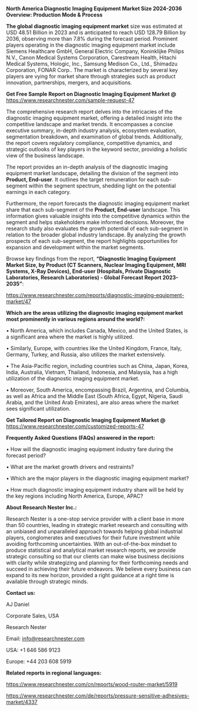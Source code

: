 ﻿**North America Diagnostic Imaging Equipment Market Size 2024-2036 Overview: Production Mode & Process**

**The global diagnostic imaging equipment market** size was estimated at USD 48.51 Billion in 2023 and is anticipated to reach USD 128.79 Billion by 2036, observing more than 7.8% during the forecast period. Prominent players operating in the diagnostic imaging equipment market include Siemens Healthcare GmbH, General Electric Company, Koninklijke Philips N.V., Canon Medical Systems Corporation, Carestream Health, Hitachi Medical Systems, Hologic, Inc., Samsung Medison Co., Ltd., Shimadzu Corporation, FONAR Corp.. The market is characterized by several key players are vying for market share through strategies such as product innovation, partnerships, mergers, and acquisitions.

**Get Free Sample Report on Diagnostic Imaging Equipment Market @** <https://www.researchnester.com/sample-request-47>

The comprehensive research report delves into the intricacies of the diagnostic imaging equipment market, offering a detailed insight into the competitive landscape and market trends. It encompasses a concise executive summary, in-depth industry analysis, ecosystem evaluation, segmentation breakdown, and examination of global trends. Additionally, the report covers regulatory compliance, competitive dynamics, and strategic outlooks of key players in the keyword sector, providing a holistic view of the business landscape.

The report provides an in-depth analysis of the diagnostic imaging equipment market landscape, detailing the division of the segment into **Product, End-user**. It outlines the target remuneration for each sub-segment within the segment spectrum, shedding light on the potential earnings in each category.

Furthermore, the report forecasts the diagnostic imaging equipment market share that each sub-segment of the **Product, End-user** landscape. This information gives valuable insights into the competitive dynamics within the segment and helps stakeholders make informed decisions. Moreover, the research study also evaluates the growth potential of each sub-segment in relation to the broader global industry landscape. By analyzing the growth prospects of each sub-segment, the report highlights opportunities for expansion and development within the market segments.

Browse key findings from the report, **“Diagnostic Imaging Equipment Market Size, by Product (CT Scanners, Nuclear Imaging Equipment, MRI Systems, X-Ray Devices), End-user (Hospitals, Private Diagnostic Laboratories, Research Laboratories) - Global Forecast Report 2023-2035”**:

<https://www.researchnester.com/reports/diagnostic-imaging-equipment-market/47>

**Which are the areas utilizing the diagnostic imaging equipment market most prominently in various regions around the world?:** 

• North America, which includes Canada, Mexico, and the United States, is a significant area where the market is highly utilized.

• Similarly, Europe, with countries like the United Kingdom, France, Italy, Germany, Turkey, and Russia, also utilizes the market extensively.

• The Asia-Pacific region, including countries such as China, Japan, Korea, India, Australia, Vietnam, Thailand, Indonesia, and Malaysia, has a high utilization of the diagnostic imaging equipment market.

• Moreover, South America, encompassing Brazil, Argentina, and Columbia, as well as Africa and the Middle East (South Africa, Egypt, Nigeria, Saudi Arabia, and the United Arab Emirates), are also areas where the market sees significant utilization.

**Get Tailored Report on Diagnostic Imaging Equipment Market @** <https://www.researchnester.com/customized-reports-47>

**Frequently Asked Questions (FAQs) answered in the report:** 

• How will the diagnostic imaging equipment industry fare during the forecast period?

• What are the market growth drivers and restraints?

• Which are the major players in the diagnostic imaging equipment market?

• How much diagnostic imaging equipment industry share will be held by the key regions including North America, Europe, APAC?

**About Research Nester Inc.:** 

Research Nester is a one-stop service provider with a client base in more than 50 countries, leading in strategic market research and consulting with an unbiased and unparalleled approach towards helping global industrial players, conglomerates and executives for their future investment while avoiding forthcoming uncertainties. With an out-of-the-box mindset to produce statistical and analytical market research reports, we provide strategic consulting so that our clients can make wise business decisions with clarity while strategizing and planning for their forthcoming needs and succeed in achieving their future endeavors. We believe every business can expand to its new horizon, provided a right guidance at a right time is available through strategic minds.

**Contact us:** 

AJ Daniel

Corporate Sales, USA

Research Nester

Email: info@researchnester.com

USA: +1 646 586 9123

Europe: +44 203 608 5919 

**Related reports in regional languages:** 

<https://www.researchnester.com/cn/reports/wood-router-market/5919>

<https://www.researchnester.com/de/reports/pressure-sensitive-adhesives-market/4337>
